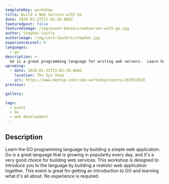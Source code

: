 ```yaml
---
templateKey: workshop
title: Build a Web Service with Go
date: 2020-01-22T21:02:20.866Z
featuredpost: false
featuredimage: /img/event-banners/webserver-with-go.jpg
author: Stephen Castle
authorimage: /img/contributors/stephen.jpg
experienceLevel: 0
languages:
  - go
description: >-
  Go is a great programming language for writing web servers.  Learn how to write a web application using Go. In this class we will get an introduction to the language and some best practices for writing web services using the awesome Go programming language.
upcoming:
  - date: 2020-01-22T21:02:20.866Z
    location: The Syn Shop
    url: https://www.meetup.com/code-workshop/events/267053829
previous:

gallery:

tags:
  - event
  - Go
  - web development
---
```


## Description

Learn the GO programming language by building a simple web application. Go is a great language that is growing in popularity every day, and it's a very good choice for building web services. This workshop is designed to introduce you to the language by building a realistic web application together. This event is great for getting an introduction to GO and learning what it's all about. No experience is required.
